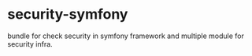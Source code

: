 # security-symfony
bundle for check security in symfony framework and multiple module for security infra.
